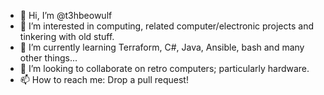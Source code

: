 - 👋 Hi, I’m @t3hbeowulf
- 👀 I’m interested in computing, related computer/electronic projects and tinkering with old stuff.
- 🌱 I’m currently learning Terraform, C#, Java, Ansible, bash and many other things...
- 💞️ I’m looking to collaborate on retro computers; particularly hardware.
- 📫 How to reach me: Drop a pull request!

<!---
t3hbeowulf/t3hbeowulf is a ✨ special ✨ repository because its `README.md` (this file) appears on your GitHub profile.
You can click the Preview link to take a look at your changes.
--->
